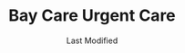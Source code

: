 ---
layout: location-page
date: Last Modified
description: "Local COVID-19 testing is available at Bay Care Urgent Care in St. Petersburg, Florida, USA."
permalink: "locations/florida/st-petersburg/bay-care-urgent-care/"
tags:
  - locations
  - florida
title: Bay Care Urgent Care
uniqueName: bay-care-urgent-care
state: Florida
stateAbbr: FL
hood: "St. Petersburg"
address: "900 Carillon Parkway Ste. 106"
city: "St. Petersburg"
zip: "33716"
zipsNearby: "33820 34216 34265 34266 34269 34679 33823 33503 33830 33831 33744 33834 34201 34202 34203 34204 34205 34206 34207 34208 34209 34210 34211 34212 34280 34281 34282 34217 34218 33835 33508 33509 33510 33511 34601 34602 34603 34604 34605 34606 34607 34608 34609 34610 34611 34613 34614 33755 33756 33757 33758 33759 33760 33761 33762 33763 33764 33765 33766 33767 33769 34215 34681 33524 33523 33525 33526 33527 34697 34698 33530 33839 33840 34680 34222 34223 34224 34295 33841 33534 33846 33847 33785 33786 33849 33537 33850 33801 33802 33803 33804 33805 33806 33807 33809 33810 33811 33812 33813 33815 34637 34638 34639 33770 33771 33772 33773 33774 33775 33776 33777 33778 33779 34272 33547 34228 33548 33549 33558 33559 34260 33550 33860 34251 34652 34653 34654 34655 34656 33863 34268 34274 34275 33556 34677 33865 34264 34229 34660 34220 34221 34682 34683 34684 34685 34219 33780 33781 33782 33563 33564 33565 33566 33567 33868 34667 34668 34669 34673 34674 33938 33568 33569 33578 33579 33570 33571 33572 33573 33575 34695 33574 33701 33702 33703 33704 33705 33706 33707 33708 33709 33710 33711 33712 33713 33714 33715 33716 33729 33730 33731 33732 33733 33734 33736 33737 33738 33740 33741 33742 33743 33747 33784 33576 34230 34231 34232 34233 34234 34235 34236 34237 34238 34239 34240 34241 34242 34243 34276 34277 34278 33583 33584 33586 33587 34270 33601 33602 33603 33604 33605 33606 33607 33608 33609 33610 33611 33612 33613 33614 33615 33616 33617 33618 33619 33620 33621 33622 33623 33624 33625 33626 33629 33630 33631 33633 33634 33635 33637 33646 33647 33650 33655 33660 33661 33662 33663 33664 33672 33673 33674 33675 33677 33679 33680 33681 33682 33684 33685 33686 33687 33688 33689 33694 34688 34689 34690 34691 34692 34250 33592 33593 33594 33595 33596 34284 34285 34286 34287 34288 34289 34290 34291 34292 34293 33873 33598 33880 33881 33882 33883 33884 33885 33888 33539 33540 33541 33542 33543 33544 33545 33890 33651 33690" 
mapUrl: "http://maps.apple.com/?q=Bay+Care+Urgent+Care&address=900+Carillon+Parkway+Ste+106,St+Petersburg,Florida,33716"
locationType: Drive-thru
phone: "800-229-2273"
website: "https://baycare.org/baycareanywhere"
onlineBooking: undefined
closed: undefined
closedUpdate: April 22nd, 2020
notes: "By appointment only. Requires phone screen. Privately owned."
days: Weekdays
hours: 9AM-Noon
ctaMessage: Learn more
ctaUrl: "https://baycare.org/baycareanywhere"
---